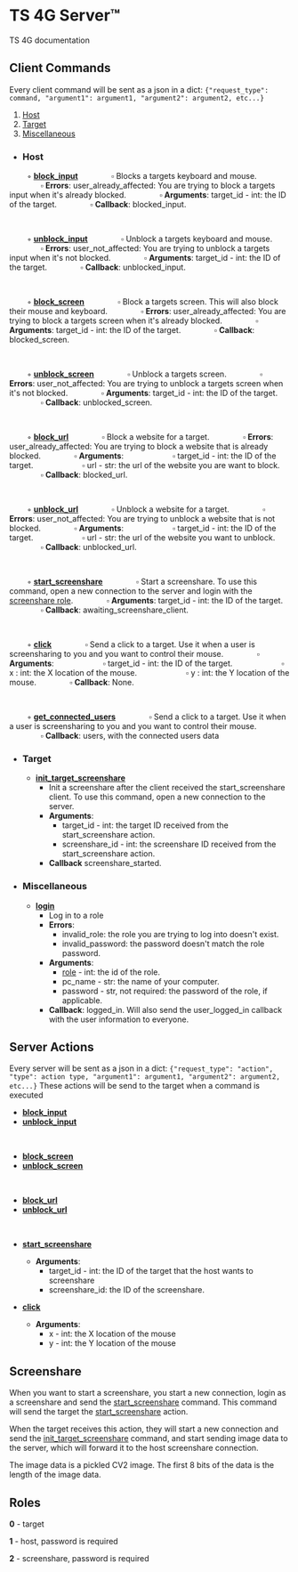 # TS 4G Server™
TS 4G documentation

## Client Commands

Every client command will be sent as a json in a dict:
`{"request_type": command, "argument1": argument1, "argument2": argument2, etc...}`
1. [Host](#host)
2. [Target](#target)
3. [Miscellaneous](#miscellaneous)
-  ### Host

&emsp;&emsp; ◦ <ins id="block_input_command">**[block_input](#block_input_action)**</ins>
&emsp;&emsp;&emsp;&emsp;▫ Blocks a targets keyboard and mouse.
&emsp;&emsp;&emsp;&emsp;▫ **Errors**: user_already_affected: You are trying to block a targets input when it's already blocked.
&emsp;&emsp;&emsp;&emsp;▫ **Arguments**: target_id - int: the ID of the target.
&emsp;&emsp;&emsp;&emsp;▫ **Callback**: blocked_input.

<br/>

&emsp;&emsp; ◦ <ins id="unblock_input_command">**[unblock_input](#unblock_input_action)**</ins>
&emsp;&emsp;&emsp;&emsp;▫  Unblock a targets keyboard and mouse.
&emsp;&emsp;&emsp;&emsp;▫  **Errors**:  user_not_affected: You are trying to unblock a targets input when it's not blocked.
&emsp;&emsp;&emsp;&emsp;▫  **Arguments**: target_id - int: the ID of the target.
&emsp;&emsp;&emsp;&emsp;▫  **Callback**: unblocked_input.

<br/>

&emsp;&emsp; ◦ <ins id="block_screen_command">**[block_screen](#block_screen_action)**</ins>
&emsp;&emsp;&emsp;&emsp;▫  Block a targets screen. This will also block their mouse and keyboard.
&emsp;&emsp;&emsp;&emsp;▫  **Errors**: user_already_affected: You are trying to block a targets screen when it's already blocked.
&emsp;&emsp;&emsp;&emsp;▫  **Arguments**: target_id - int: the ID of the target.
&emsp;&emsp;&emsp;&emsp;▫  **Callback**: blocked_screen.

<br/>

&emsp;&emsp; ◦ <ins id="unblock_screen_command">**[unblock_screen](#unblock_screen_action)**</ins>
&emsp;&emsp;&emsp;&emsp;▫   Unblock a targets screen.
&emsp;&emsp;&emsp;&emsp;▫  **Errors**: user_not_affected: You are trying to unblock a targets screen when it's not blocked.
&emsp;&emsp;&emsp;&emsp;▫  **Arguments**: target_id - int: the ID of the target.
&emsp;&emsp;&emsp;&emsp;▫  **Callback**: unblocked_screen.

<br/>

&emsp;&emsp; ◦ <ins id="block_url_command">**[block_url](#block_url_action)**</ins>
&emsp;&emsp;&emsp;&emsp;▫  Block a website for a target. 
&emsp;&emsp;&emsp;&emsp;▫  **Errors**: user_already_affected: You are trying to block a website that is already blocked.
&emsp;&emsp;&emsp;&emsp;▫  **Arguments**:
&emsp;&emsp;&emsp;&emsp;&emsp;&emsp;▫ target_id - int: the ID of the target.
&emsp;&emsp;&emsp;&emsp;&emsp;&emsp;▫ url - str: the url of the website you are want to block.
&emsp;&emsp;&emsp;&emsp;▫  **Callback**: blocked_url.

<br/>

&emsp;&emsp; ◦ <ins id="unblock_url_command">**[unblock_url](#unblock_url_action)**</ins>
&emsp;&emsp;&emsp;&emsp;▫  Unblock a website for a target.
&emsp;&emsp;&emsp;&emsp;▫  **Errors**: user_not_affected: You are trying to unblock a website that is not blocked.
&emsp;&emsp;&emsp;&emsp;▫  **Arguments**:
&emsp;&emsp;&emsp;&emsp;&emsp;&emsp;▫ target_id - int: the ID of the target.
&emsp;&emsp;&emsp;&emsp;&emsp;&emsp;▫ url - str: the url of the website you want to unblock.
&emsp;&emsp;&emsp;&emsp;▫  **Callback**: unblocked_url.

<br/>

&emsp;&emsp; ◦ <ins id="start_screenshare_command">**[start_screenshare](#start_screenshare_action)**</ins>
&emsp;&emsp;&emsp;&emsp;▫  Start a screenshare. To use this command, open a new connection to the server and login with the [screenshare role](#roles).
&emsp;&emsp;&emsp;&emsp;▫  **Arguments**: target_id - int: the ID of the target.
&emsp;&emsp;&emsp;&emsp;▫  **Callback**: awaiting_screenshare_client.

<br>

&emsp;&emsp; ◦ <ins id="click_command">**[click](#click_action)**</ins>
&emsp;&emsp;&emsp;&emsp;▫  Send a click to a target. Use it when a user is screensharing to you and you want to control their mouse.
&emsp;&emsp;&emsp;&emsp;▫  **Arguments**:
&emsp;&emsp;&emsp;&emsp;&emsp;&emsp;▫ target_id - int: the ID of the target.
&emsp;&emsp;&emsp;&emsp;&emsp;&emsp;▫ x : int: the X location of the mouse.
&emsp;&emsp;&emsp;&emsp;&emsp;&emsp;▫ y : int: the Y location of the mouse.
&emsp;&emsp;&emsp;&emsp;▫  **Callback**: None.

<br>

&emsp;&emsp; ◦ <ins id="get_connected_users_command">**[get_connected_users](#get_connected_users_action)**</ins>
&emsp;&emsp;&emsp;&emsp;▫  Send a click to a target. Use it when a user is screensharing to you and you want to control their mouse.
&emsp;&emsp;&emsp;&emsp;▫  **Callback**: users, with the connected users data

- ### Target

	-  <ins id="init_target_screenshare_command">**init_target_screenshare**</ins>
		- Init a screenshare after the client received the start_screenshare client. To use this command, open a new connection to the server.
		- **Arguments**:
			- target_id - int: the target ID received from the start_screenshare action.
			- screenshare_id - int: the screenshare ID received from the start_screenshare action.
		- **Callback** screenshare_started.

- ### Miscellaneous

	-  <ins>**login**</ins>
		- Log in to a role
		- **Errors**:
			- invalid_role: the role you are trying to log into doesn't exist.
			- invalid_password: the password doesn't match the role password.
		- **Arguments**:
			- [role](#roles) - int: the id of the role.
			- pc_name - str: the name of your computer.
			- password - str, not required: the password of the role, if applicable.
		- **Callback**: logged_in.  Will also send the user_logged_in callback with the user information to everyone.

## Server Actions

Every server will be sent  as a json in a dict:
`{"request_type": "action", "type": action type, "argument1": argument1, "argument2": argument2, etc...}`
These actions will be send to the target when a command is executed

- <ins id="block_input_action">**[block_input](#block_input_command)**</ins>
- <ins id="unblock_input_action">**[unblock_input](#unblock_input_command)**</ins>

<br/>

- <ins id="block_screen_action">**[block_screen](#block_screen_command)**</ins>
- <ins id="unblock_screen_action">**[unblock_screen](#unblock_screen_command)**</ins>

<br/>

- <ins id="block_url_action">**[block_url](#block_url_command)**</ins>
- <ins id="block_url_action">**[unblock_url](#unblock_url_command)**</ins>
<br/>

- <ins id="start_screenshare_action">**[start_screenshare](#start_screenshare_command)**</ins>
	- **Arguments**:
		-  target_id - int: the ID of the target that the host wants to screenshare
		- screenshare_id: the ID of the screenshare.

- <ins id="click_action">**[click](#click_command)**</ins>
	- **Arguments**:
		-  x - int: the X location of the mouse
		- y - int: the Y location of the mouse

## Screenshare
When you want to start a screenshare, you start a new connection, login as a screenshare and send the [start_screenshare](#start_screenshare_command) command. This command will send the target the [start_screenshare](#start_screenshare_action) action.

When the target receives this action, they will start a new connection and send the [init_target_screenshare](#init_target_screenshare_command) command, and start sending image data to the server, which will forward it to the host screenshare connection.

The image data is a pickled CV2 image. The first 8 bits of the data is the length of the image data.
## Roles
**0** - target

**1** - host, password is required

**2** - screenshare, password is required